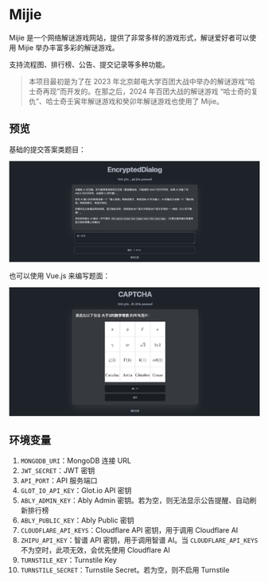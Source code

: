 # Mijie

Mijie 是一个网络解谜游戏网站，提供了非常多样的游戏形式，解谜爱好者可以使用 Mijie 举办丰富多彩的解谜游戏。

支持流程图、排行榜、公告、提交记录等多种功能。

> 本项目最初是为了在 2023 年北京邮电大学百团大战中举办的解谜游戏“哈士奇再现”而开发的。在那之后，2024 年百团大战的解谜游戏 “哈士奇的复仇”、哈士奇壬寅年解谜游戏和癸卯年解谜游戏也使用了 Mijie。

## 预览

基础的提交答案类题目：

![basic](./images/problem_1.png)

也可以使用 Vue.js 来编写题面：

![captcha](./images/problem_2.png)

## 环境变量

1. `MONGODB_URI`：MongoDB 连接 URL
2. `JWT_SECRET`：JWT 密钥
3. `API_PORT`：API 服务端口
4. `GLOT_IO_API_KEY`：Glot.io API 密钥
5. `ABLY_ADMIN_KEY`：Ably Admin 密钥。若为空，则无法显示公告提醒、自动刷新排行榜
6. `ABLY_PUBLIC_KEY`：Ably Public 密钥
7. `CLOUDFLARE_API_KEYS`：Cloudflare API 密钥，用于调用 Cloudflare AI
8. `ZHIPU_API_KEY`：智谱 API 密钥，用于调用智谱 AI。当 `CLOUDFLARE_API_KEYS` 不为空时，此项无效，会优先使用 Cloudflare AI
9. `TURNSTILE_KEY`：Turnstile Key
10. `TURNSTILE_SECRET`：Turnstile Secret。若为空，则不启用 Turnstile